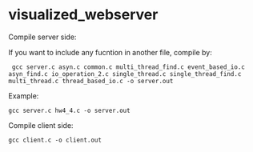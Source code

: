 # visualized_webserver

Compile server side:

If you want to include any fucntion in another file, compile by:


` gcc server.c asyn.c common.c multi_thread_find.c event_based_io.c asyn_find.c io_operation_2.c single_thread.c single_thread_find.c multi_thread.c thread_based_io.c -o server.out`

Example:

` gcc server.c hw4_4.c -o server.out `


Compile client side:

` gcc client.c -o client.out `
